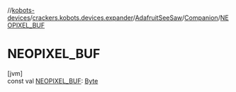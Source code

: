 //[kobots-devices](../../../../index.md)/[crackers.kobots.devices.expander](../../index.md)/[AdafruitSeeSaw](../index.md)/[Companion](index.md)/[NEOPIXEL_BUF](-n-e-o-p-i-x-e-l_-b-u-f.md)

# NEOPIXEL_BUF

[jvm]\
const val [NEOPIXEL_BUF](-n-e-o-p-i-x-e-l_-b-u-f.md): [Byte](https://kotlinlang.org/api/latest/jvm/stdlib/kotlin/-byte/index.html)
